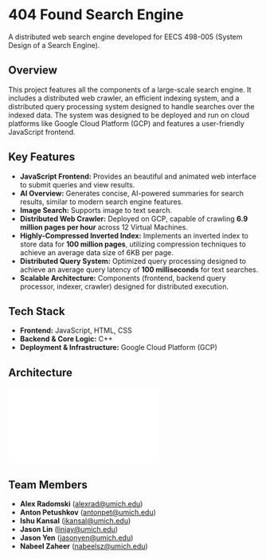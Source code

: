 # 404 Found Search Engine
A distributed web search engine developed for EECS 498-005 (System Design of a Search Engine).

## Overview
This project features all the components of a large-scale search engine. It includes a distributed web crawler, an efficient indexing system, and a distributed query processing system designed to handle searches over the indexed data. The system was designed to be deployed and run on cloud platforms like Google Cloud Platform (GCP) and features a user-friendly JavaScript frontend.

## Key Features
*   **JavaScript Frontend:** Provides an beautiful and animated web interface to submit queries and view results.
*   **AI Overview:** Generates concise, AI-powered summaries for search results, similar to modern search engine features.
*   **Image Search:** Supports image to text search.
*   **Distributed Web Crawler:** Deployed on GCP, capable of crawling **6.9 million pages per hour** across 12 Virtual Machines.
*   **Highly-Compressed Inverted Index:** Implements an inverted index to store data for **100 million pages**, utilizing compression techniques to achieve an average data size of 6KB per page.
*   **Distributed Query System:** Optimized query processing designed to achieve an average query latency of **100 milliseconds** for text searches.
*   **Scalable Architecture:** Components (frontend, backend query processor, indexer, crawler) designed for distributed execution.

## Tech Stack
*   **Frontend:** JavaScript, HTML, CSS
*   **Backend & Core Logic:** C++
*   **Deployment & Infrastructure:** Google Cloud Platform (GCP)
  
## Architecture
![System Architecture Diagram](searchengine_arch.pdf)

## Team Members  
- **Alex Radomski** ([alexrad@umich.edu](mailto:alexrad@umich.edu))  
- **Anton Petushkov** ([antonpet@umich.edu](mailto:antonpet@umich.edu))  
- **Ishu Kansal** ([ikansal@umich.edu](mailto:ikansal@umich.edu))  
- **Jason Lin** ([linjay@umich.edu](mailto:linjay@umich.edu))  
- **Jason Yen** ([jasonyen@umich.edu](mailto:jasonyen@umich.edu))  
- **Nabeel Zaheer** ([nabeelsz@umich.edu](mailto:nabeelsz@umich.edu))  
